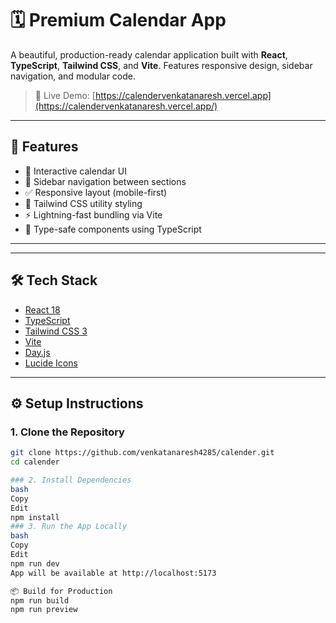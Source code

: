# 🗓️ Premium Calendar App

A beautiful, production-ready calendar application built with **React**, **TypeScript**, **Tailwind CSS**, and **Vite**. Features responsive design, sidebar navigation, and modular code.

> 🔗 Live Demo: [https://calendervenkatanaresh.vercel.app](https://calendervenkatanaresh.vercel.app/)

---

## 🚀 Features

- 📅 Interactive calendar UI
- 🧭 Sidebar navigation between sections
- ✅ Responsive layout (mobile-first)
- 🎨 Tailwind CSS utility styling
- ⚡ Lightning-fast bundling via Vite
- 🧱 Type-safe components using TypeScript

---

---

## 🛠️ Tech Stack

- [React 18](https://react.dev/)
- [TypeScript](https://www.typescriptlang.org/)
- [Tailwind CSS 3](https://tailwindcss.com/)
- [Vite](https://vitejs.dev/)
- [Day.js](https://day.js.org/)
- [Lucide Icons](https://lucide.dev/)

---

## ⚙️ Setup Instructions

### 1. Clone the Repository

```bash
git clone https://github.com/venkatanaresh4285/calender.git
cd calender

### 2. Install Dependencies
bash
Copy
Edit
npm install
### 3. Run the App Locally
bash
Copy
Edit
npm run dev
App will be available at http://localhost:5173

📦 Build for Production
npm run build
npm run preview

